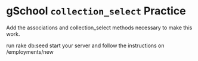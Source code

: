 # gSchool `collection_select` Practice

Add the associations and collection_select methods necessary to make this work.

run rake db:seed
start your server and follow the instructions on /employments/new
